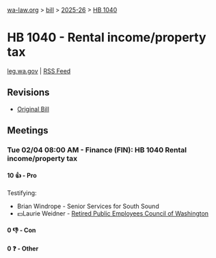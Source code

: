 [wa-law.org](/) > [bill](/bill/) > [2025-26](/bill/2025-26/) > [HB 1040](/bill/2025-26/hb/1040/)

# HB 1040 - Rental income/property tax
[leg.wa.gov](https://app.leg.wa.gov/billsummary?BillNumber=1040&Year=2025&Initiative=false) | [RSS Feed](./rss.xml)

## Revisions
* [Original Bill](1/)

## Meetings
### Tue 02/04 08:00 AM - Finance (FIN): HB 1040 Rental income/property tax
#### 10 👍 - Pro
Testifying:
* Brian Windrope - Senior Services for South Sound
* 💵Laurie Weidner - [Retired Public Employees Council of Washington](/org/retired_public_employees_council_of_washington/)

#### 0 👎 - Con

#### 0 ❓ - Other
